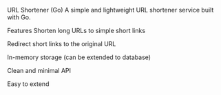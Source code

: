 URL Shortener (Go)
A simple and lightweight URL shortener service built with Go.

Features
Shorten long URLs to simple short links

Redirect short links to the original URL

In-memory storage (can be extended to database)

Clean and minimal API

Easy to extend
